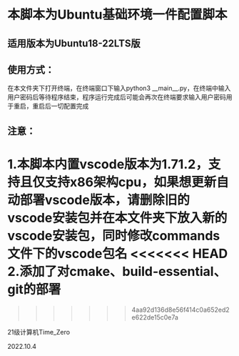 # 本脚本为Ubuntu基础环境一件配置脚本

## 适用版本为Ubuntu18-22LTS版

## 使用方式：

在本文件夹下打开终端，在终端窗口下输入python3 \_\_main__.py，在终端中输入用户密码后等待程序结束，程序运行完成后可能会再次在终端要求输入用户密码用于重启，重启后一切配置完成

## 注意：

1.本脚本内置vscode版本为1.71.2，支持且仅支持x86架构cpu，如果想更新自动部署vscode版本，请删除旧的vscode安装包并在本文件夹下放入新的vscode安装包，同时修改commands文件下的vscode包名
<<<<<<< HEAD
2.添加了对cmake、build-essential、git的部署
=======
>>>>>>> 4aa92d136d8e56f414c0a652ed2e622de15c0e7a

21级计算机Time_Zero

2022.10.4
